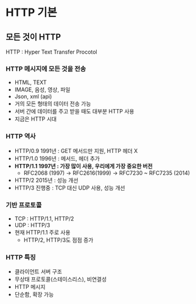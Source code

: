 # HTTP 기본

## 모든 것이 HTTP

HTTP : Hyper Text Transfer Procotol

### HTTP 메시지에 모든 것을 전송
- HTML, TEXT
- IMAGE, 음성, 영상, 파일
- Json, xml (api)
- 거의 모든 형태의 데이터 전송 가능
- 서버 간에 데이터를 주고 받을 때도 대부분 HTTP 사용
- 지금은 HTTP 시대

### HTTP 역사
- HTTP/0.9 1991년 : GET 메서드만 지원, HTTP 헤더 X
- HTTP/1.0 1996년 : 메서드, 헤더 추가
- **HTTP/1.1 1997년 : 가장 많이 사용, 우리에게 가장 중요한 버전**
    - RFC2068 (1997) -> RFC2616(1999) -> RFC7230 ~ RFC7235 (2014)
- HTTP/2 2015년 : 성능 개선
- HTTP/3 진행중 : TCP 대신 UDP 사용, 성능 개선

### 기반 프로토콜
- TCP : HTTP/1.1, HTTP/2
- UDP : HTTP/3
- 현재 HTTP/1.1 주로 사용
    - HTTP/2, HTTP/3도 점점 증가

### HTTP 특징
- 클라이언트 서버 구조
- 무상태 프로토콜(스테이스리스), 비연결성
- HTTP 메시지
- 단순함, 확장 가능
